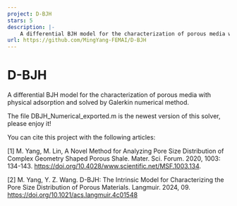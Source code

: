 ```yaml
---
project: D-BJH
stars: 5
description: |-
    A differential BJH model for the characterization of porous media with physical adsorption and solved by Galerkin numerical method.
url: https://github.com/MingYang-FEMAI/D-BJH
---
```


# D-BJH
A differential BJH model for the characterization of porous media with physical adsorption and solved by Galerkin numerical method.

The file DBJH_Numerical_exported.m is the newest version of this solver, please enjoy it!


You can cite this project with the following articles:

[1] M. Yang, M. Lin, A Novel Method for Analyzing Pore Size Distribution of Complex Geometry Shaped Porous Shale. Mater. Sci. Forum. 2020, 1003: 134-143. https://doi.org/10.4028/www.scientific.net/MSF.1003.134.

[2] M. Yang, Y. Z. Wang. D-BJH: The Intrinsic Model for Characterizing the Pore Size Distribution of Porous Materials. Langmuir. 2024, 09. https://doi.org/10.1021/acs.langmuir.4c01548

